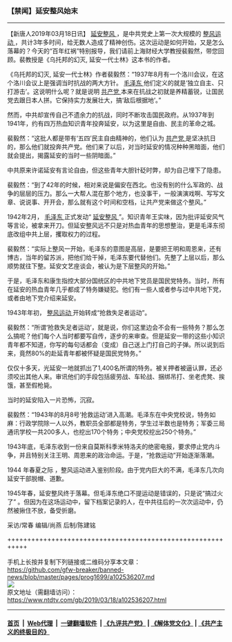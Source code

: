 ### 【禁闻】延安整风始末
------------------------

<div class="post_content" itemprop="articleBody">
 <p>
  【新唐人2019年03月18日讯】
  <a href="https://www.ntdtv.com/gb/延安整风.htm">
   延安整风
  </a>
  ，是中共党史上第一次大规模的
  <a href="https://www.ntdtv.com/gb/整风运动.htm">
   整风运动
  </a>
  ，共计3年多时间，给无数人造成了精神创伤。这次运动是如何开始，又是怎么落幕的？今天的“百年红祸”特别报导，我们请前上海财经大学教授裴毅然，带您回顾。裴教授是《乌托邦的幻灭, 延安一代士林》这本书的作者。
 </p>
 <p>
  《乌托邦的幻灭, 延安一代士林》作者裴毅然：“1937年8月有一个洛川会议，在这个洛川会议上是强调当时抗战的两大方针。
  <a href="https://www.ntdtv.com/gb/毛泽东.htm">
   毛泽东
  </a>
  他们定义的就是‘独立自主、只打游击’。这说明什么呢？就是说明
  <a href="https://www.ntdtv.com/gb/共产党.htm">
   共产党
  </a>
  本来在抗战之初就是养精蓄锐，让国民党去跟日本人拼。它保持实力发展壮大，搞‘敌后根据地’。”
 </p>
 <p>
  然而，中共却宣传自己不遗余力的抗战，同时不断攻击国民政府。从1937年到1941年，约有四万热血知识青年投奔延安，以为这里是自由、民主的革命之城。
 </p>
 <p>
  裴毅然：“这批人都是带有‘五四’民主自由精神的，他们认为
  <a href="https://www.ntdtv.com/gb/共产党.htm">
   共产党
  </a>
  是坚决抗日的，那么他们就投奔共产党。他们来了以后，对当时延安的情况种种黑暗面，他们就会提出，揭露延安的当时一些阴暗面。”
 </p>
 <p>
  中共原来许诺延安有言论自由，但这些青年大胆针砭时弊，却为自己埋下了隐患。
 </p>
 <p>
  裴毅然：“到了42年的时候，相对来说是偏安在西北。也没有别的什么军政的、战争的层层的压力。那么一大帮人混在那个地方，也没事干，一般演演戏啊、写写文章、说说事、开开会，那么就有这个时间和空档，让共产党来做这个整风。”
 </p>
 <p>
  1942年2月，
  <a href="https://www.ntdtv.com/gb/毛泽东.htm">
   毛泽东
  </a>
  正式发动“
  <a href="https://www.ntdtv.com/gb/延安整风.htm">
   延安整风
  </a>
  ”。知识青年王实味，因为批评延安风气等言论，被拿来开刀。但延安整风远不只是对热血青年的思想整治，更是毛泽东彻底改组中共上层，攫取权力的过程。
 </p>
 <p>
  裴毅然：“实际上整风一开始，毛泽东的意图是高层，是要把王明和周恩来，还有博古，当年的留苏派，把他们给干掉，毛泽东要代替他们。先整了上层以后，那么顺势就往下整。延安文艺座谈会，被认为是下层整风的开始。”
 </p>
 <p>
  于是，毛泽东和康生指控大部分国统区的中共地下党员是国民党特务。当时，所有在延安的热血青年几乎都成了特务嫌疑犯。他们有一些人或者参与过中共地下党，或者由地下党介绍来延安。
 </p>
 <p>
  1943年年初，
  <a href="https://www.ntdtv.com/gb/整风运动.htm">
   整风运动
  </a>
  开始转成“抢救失足者运动”。
 </p>
 <p>
  裴毅然：“所谓‘抢救失足者运动’，就是说，你们这里边会不会有一些特务？那么怎么搞呢？他们每个人当时都要写自传，逐步的来审查。但是延安一带的这些小知识青年都不知道，你写的每句话都会（变成）自己送上门打自己的子弹。所以说到后来，竟然80%的赴延青年都被怀疑是国民党特务。”
 </p>
 <p>
  仅仅十多天，光延安一地就抓出了1,400名所谓的特务。被关押者被逼认罪，还必须咬出其他人来。审讯他们的手段包括疲劳战、车轮战、捆绑吊打、坐老虎凳、挨饿，甚至假枪毙。
 </p>
 <p>
  当时的延安陷入一片恐怖，沉寂。
 </p>
 <p>
  裴毅然：“1943年的8月8号‘抢救运动’进入高潮。毛泽东在中央党校说，特务如麻：行政学院除一人以外，教职员全部都是特务，学生过半数也是特务；军委三局通讯学校一共200多人，也挖出170个特务；中央党校挖出250个特务。”
 </p>
 <p>
  1943年底，毛泽东收到一份来自莫斯科季米特洛夫的绝密电报，要求停止党内斗争，并且特别关注王明、周恩来的政治命运。于是，“抢救运动”开始逐渐落潮。
 </p>
 <p>
  1944 年春夏之际 ，整风运动进入鉴别阶段。由于党内巨大的不满，毛泽东几次向延安干部脱帽、道歉。
 </p>
 <p>
  1945年春，延安整风终于落幕。但毛泽东绝口不提运动是错误的，只是说“搞过火了” 。但因为在这场运动中，留下档案记录的人，在中共往后的一次次运动中，仍然被揪住不放，备受折磨。
 </p>
 <p>
  采访/常春 编辑/尚燕 后制/陈建铭
 </p>
 <p>
 </p>
 <div class="single_ad">
 </div>
</div>

+++++++++++++++++++++++++++++++++++++++++++++++++++++++++++<br/><br/>
手机上长按并复制下列链接或二维码分享本文章：<br/>
https://github.com/gfw-breaker/banned-news/blob/master/pages/prog1699/a102536207.md <br/>
<a href='https://github.com/gfw-breaker/banned-news/blob/master/pages/prog1699/a102536207.md'><img src='https://github.com/gfw-breaker/banned-news/blob/master/pages/prog1699/a102536207.md.png'/></a> <br/>
原文地址（需翻墙访问）：https://www.ntdtv.com/gb/2019/03/18/a102536207.html


------------------------
#### [首页](https://github.com/gfw-breaker/banned-news/blob/master/README.md) &nbsp;|&nbsp; [Web代理](https://github.com/labour-camp/helloworld) &nbsp;|&nbsp; [一键翻墙软件](https://github.com/gfw-breaker/nogfw/blob/master/README.md) &nbsp;| [《九评共产党》](https://github.com/gfw-breaker/9ping.md/blob/master/README.md#九评之一评共产党是什么) | [《解体党文化》](https://github.com/gfw-breaker/jtdwh.md/blob/master/README.md) | [《共产主义的终极目的》](https://github.com/gfw-breaker/gczydzjmd.md/blob/master/README.md)

